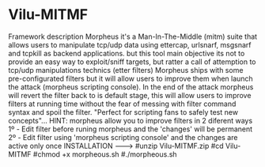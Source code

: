 # Vilu-MITMF
Framework description     Morpheus it's a Man-In-The-Middle (mitm) suite that allows users to manipulate     tcp/udp data using ettercap, urlsnarf, msgsnarf and tcpkill as backend applications.     but this tool main objective its not to provide an easy way to exploit/sniff targets,     but ratter a call of attemption to tcp/udp manipulations technics (etter filters)      Morpheus ships with some pre-configurated filters but it will allow users to improve them     when launch the attack (morpheus scripting console). In the end of the attack morpheus will     revert the filter back to is default stage, this will allow users to improve filters at     running time without the fear of messing with filter command syntax and spoil the filter.     "Perfect for scripting fans to safely test new concepts"...      HINT: morpheus allow you to improve filters in 2 diferent ways     1º - Edit filter before runing morpheus and the 'changes' will be permanent     2º - Edit filter using 'morpheus scripting console' and the changes are active only once  INSTALLATION ---> #unzip Vilu-MITMF.zip          #cd Vilu-MITMF        #chmod +x morpheous.sh     #./morpheous.sh         
